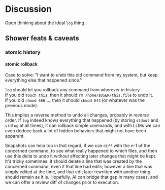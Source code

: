 # Discussion

Open thinking about the ideal `log` thing.






## Shower feats & caveats


### atomic history

#### atomic rollback

Case to solve: "I want to undo this old command from my system, but keep everything else that happened since."

`log` should let you rollback any command from wherever in history.  
If you did `touch this`, then it should `rm /home/$USER/this.file` to undo it.  
If you did `chmod 666 …`, then it should `chmod 644` (or whatever was the previous mode).

This implies a reverse method to undo all changes, probably in reverse order. If `log` indeed knows everything that happened (by storing `stdout` and `stdlog` at all times), it can rollback simple commands, and with LLMs we can even deduce back a lot of hidden behaviors that might not have been apparent.

Snapshots can help too in that regard, if we can `diff` with the n-1 of the concerned command, to see what really happened to which files, and then use this delta to undo it without affecting later changes that might be kept. It's tricky sometimes: it should delete a line that was created by the concerned command, even if that line had edits; however a line that was simply edited at the time, and that edit later rewritten with another thing, should remain as it is. Hopefully, AI can bridge that gap in many cases, and we can offer a review diff of changes prior to execution.


